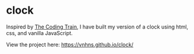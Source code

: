 # clock

Inspired by [The Coding Train](https://www.youtube.com/c/TheCodingTrain), I have built my version of a clock using html, css, and vanilla JavaScript.

View the project here: https://vnhns.github.io/clock/
